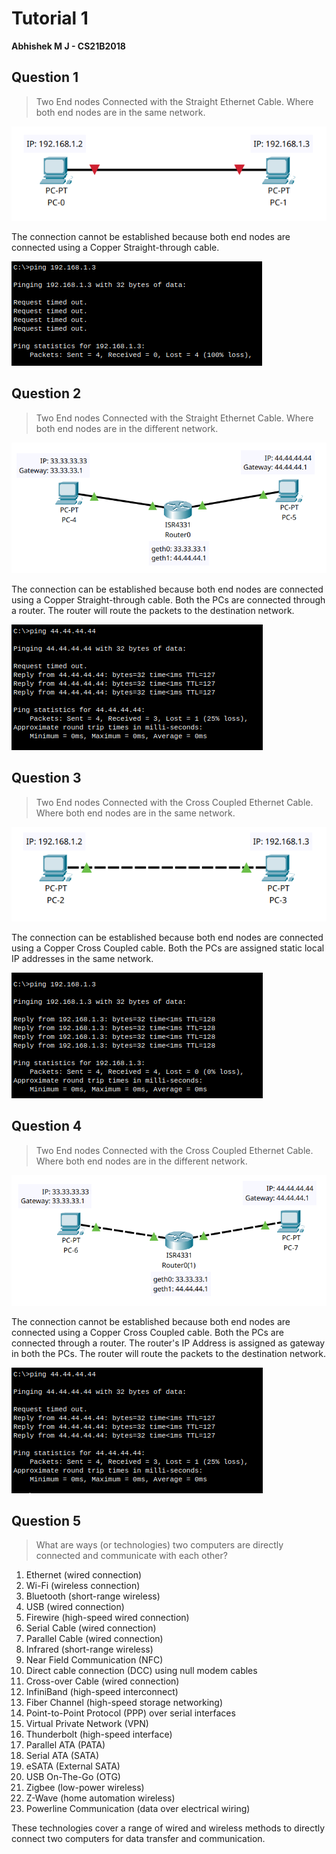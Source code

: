 # Tutorial 1

**Abhishek M J - CS21B2018**

## Question 1

> Two End nodes Connected with the Straight Ethernet Cable. Where both end nodes are in the same network.

![diag1](img/diag1.png)

The connection cannot be established because both end nodes are connected using a Copper Straight-through cable.

![ping1](img/ping1.png)

## Question 2

> Two End nodes Connected with the Straight Ethernet Cable. Where both end nodes are in the different network.

![diag3](img/diag3.png)

The connection can be established because both end nodes are connected using a Copper Straight-through cable. Both the PCs are connected through a router. The router will route the packets to the destination network.

![ping3](img/ping3.png)

## Question 3

> Two End nodes Connected with the Cross Coupled Ethernet Cable. Where both end nodes are in the same network.

![diag2](img/diag2.png)

The connection can be established because both end nodes are connected using a Copper Cross Coupled cable. Both the PCs are assigned static local IP addresses in the same network.

![ping2](img/ping2.png)

## Question 4

> Two End nodes Connected with the Cross Coupled Ethernet Cable. Where both end nodes are in the different network.

![diag4](img/diag4.png)

The connection cannot be established because both end nodes are connected using a Copper Cross Coupled cable. Both the PCs are connected through a router. The router's IP Address is assigned as gateway in both the PCs. The router will route the packets to the destination network.

![ping4](img/ping4.png)

## Question 5

> What are ways (or technologies) two computers are directly connected and communicate with each other?

1. Ethernet (wired connection)
2. Wi-Fi (wireless connection)
3. Bluetooth (short-range wireless)
4. USB (wired connection)
5. Firewire (high-speed wired connection)
6. Serial Cable (wired connection)
7. Parallel Cable (wired connection)
8. Infrared (short-range wireless)
9. Near Field Communication (NFC)
10. Direct cable connection (DCC) using null modem cables
11. Cross-over Cable (wired connection)
12. InfiniBand (high-speed interconnect)
13. Fiber Channel (high-speed storage networking)
14. Point-to-Point Protocol (PPP) over serial interfaces
15. Virtual Private Network (VPN)
16. Thunderbolt (high-speed interface)
17. Parallel ATA (PATA)
18. Serial ATA (SATA)
19. eSATA (External SATA)
20. USB On-The-Go (OTG)
21. Zigbee (low-power wireless)
22. Z-Wave (home automation wireless)
23. Powerline Communication (data over electrical wiring)

These technologies cover a range of wired and wireless methods to directly connect two computers for data transfer and communication.